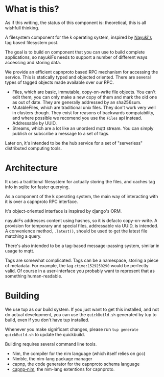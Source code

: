 # What is this?

As if this writing, the status of this component is: theoretical, this is all
wishfull thinking.

A filesystem component for the k operating system, inspired by
[Nayuki's](https://www.nayuki.io/page/designing-better-file-organization-around-tags-not-hierarchies)
tag based filesystem post.

The goal is to build on component that you can use to build complete
applications, so nayukiFs needs to support a number of different ways accessing
and storing data.

We provide an efficient capnproto based RPC mechanism for accessing the service.
This is statically typed and objected oriented. There are several types of
tagged objects made available over our RPC.

 * Files, which are basic, immutable, copy-on-write file objects. You can't edit
   them, you can only make a new copy of them and mark the old one as out of
   date. They are generally addressed by an sha256sum.
 * MutableFiles, which are traditional unix files. They don't work very well in
   clusters though. They exist for reasons of backwards compatability, and where
   possible we recomend you use the `Files` api instead. Addressable by UUID.
 * Streams, which are a lot like an unorderd mqtt stream. You can simply publish
   or subscribe a message to a set of tags.

Later on, it's intended to be the hub service for a set of "serverless"
distributed computing tools.

# Architecture

It uses a traditional filesystem for actually storing the files, and caches tag
info in sqlite for faster querying.

As a component of the k operating system, the main way of interacting with it is
over a capnproto RPC interface.

It's object-oriented interface is inspired by django's ORM.

nayukiFs addresses content using hashes, so it is defacto copy-on-write. A
provision for temporary and special files, addressable via UUID, is intended.
A convenience method, `.latest()`, should be used to get the latest file
matching a query.

There's also intended to be a tag-based message-passing system, similar in usage
to mqtt.

Tags are somewhat complicated. Tags can be a namespace, storing a piece of
metadata. For example, the tag `ctime:1529250290` would be perfectly valid. Of
course in a user-interface you probably want to represent that as something
human-readable.

# Building

We use tup as our build system. If you just want to get this installed, and not
do actual development, you can use the `quickBuild.sh` generated by tup to
build, even if you don't have tup installed.

Whenever you make significant changes, please run `tup generate quickBuild.sh`
to update the quickbuild.

Building requires several command line tools.

 * Nim, the compiler for the nim language (which itself relies on gcc)
 * Nimble, the nim-lang package manager
 * capnp, the code generator for the capnproto schema language
 * [capnp-nim](https://github.com/zielmicha/capnp.nim), the nim-lang extentions
   for capnproto. 

